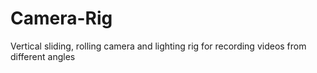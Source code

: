 # Camera-Rig
Vertical sliding, rolling camera and lighting rig for recording videos from different angles
